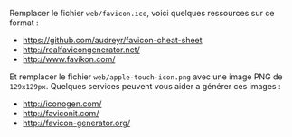 Remplacer le fichier `web/favicon.ico`, voici quelques ressources sur ce format :

- https://github.com/audreyr/favicon-cheat-sheet
- http://realfavicongenerator.net/
- http://www.favikon.com/

Et remplacer le fichier `web/apple-touch-icon.png` avec une image PNG de `129x129px`.
Quelques services peuvent vous aider a générer ces images :

- http://iconogen.com/
- http://faviconit.com/
- http://favicon-generator.org/
